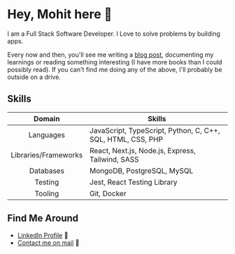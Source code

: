 # Hey, Mohit here 👋

I am a Full Stack Software Developer. I Love to solve problems by building apps.

Every now and then, you'll see me writing a [blog post](https://blog.devesh.tech), documenting my learnings or reading something interesting (I have more books than I could possibly read). If you can't find me doing any of the above, I'll probably be outside on a drive.

## Skills

| Domain                 |    Skills   |
| :----:                 | ----------- |
| Languages              | JavaScript, TypeScript, Python, C, C++, SQL, HTML, CSS, PHP |
| Libraries/Frameworks   | React, Next.js, Node.js, Express, Tailwind, SASS |
| Databases              | MongoDB, PostgreSQL, MySQL |
| Testing                | Jest, React Testing Library |
| Tooling  | Git, Docker |

## Find Me Around

- [LinkedIn Profile](https://www.linkedin.com/in/mohitjakhotra/) 🤝
- [Contact me on mail](mailto:mohitjakhotra@gmail.com) 📨
